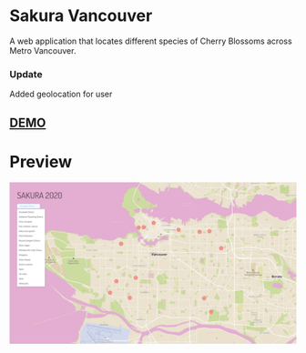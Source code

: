 # Sakura Vancouver
A web application that locates different species of Cherry Blossoms across Metro Vancouver.

### Update
Added geolocation for user

## [DEMO](https://sakura-vancouver.netlify.com/)

# Preview
![alt text](https://raw.githubusercontent.com/andasan/sakura-vancouver/master/public/ss-sakura-van.png "Sakura-Vancouver")
